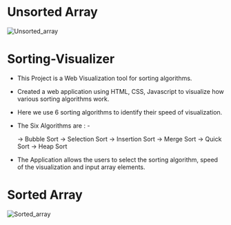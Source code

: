 # Unsorted Array
![Unsorted_array](https://user-images.githubusercontent.com/74415240/127168584-975a0227-66fa-4fc3-a628-edd9b841a069.png)
# Sorting-Visualizer
* This Project is a Web Visualization tool for sorting algorithms.
* Created a web application using HTML, CSS, Javascript to visualize how various sorting algorithms work.
* Here we use 6 sorting algorithms to identify their speed of visualization.
* The Six Algorithms are : -

  -> Bubble Sort
  -> Selection Sort
  -> Insertion Sort
  -> Merge Sort
  -> Quick Sort
  -> Heap Sort

* The Application allows the users to select the sorting algorithm, speed of the visualization and input array elements.
# Sorted Array
![Sorted_array](https://user-images.githubusercontent.com/74415240/127168849-385437eb-9f0d-4b14-9c5f-e523106c455c.png)
